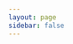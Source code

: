 ```yaml
---
layout: page
sidebar: false
---
```


<script setup>
import Contents from './views/Contents.vue'
</script>

<contents />
